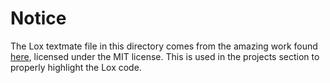 # Notice

The Lox textmate file in this directory comes from the amazing work found [here](https://github.com/danman113/lox-language), licensed under the MIT license.
This is used in the projects section to properly highlight the Lox code.
